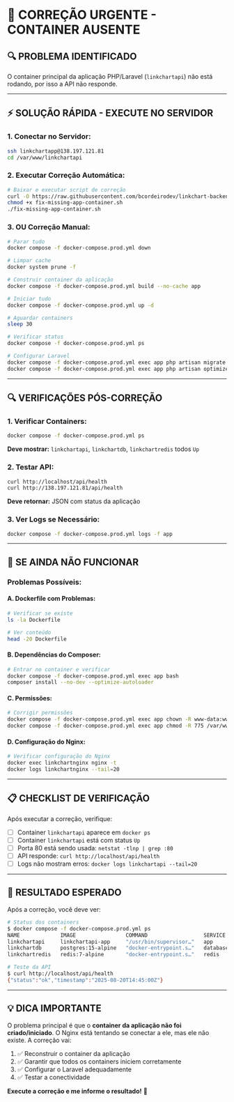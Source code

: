 # 🚨 **CORREÇÃO URGENTE - CONTAINER AUSENTE**

## 🔍 **PROBLEMA IDENTIFICADO**
O container principal da aplicação PHP/Laravel (`linkchartapi`) não está rodando, por isso a API não responde.

---

## ⚡ **SOLUÇÃO RÁPIDA - EXECUTE NO SERVIDOR**

### **1. Conectar no Servidor:**
```bash
ssh linkchartapp@138.197.121.81
cd /var/www/linkchartapi
```

### **2. Executar Correção Automática:**
```bash
# Baixar e executar script de correção
curl -O https://raw.githubusercontent.com/bcordeirodev/linkchart-backend/main/fix-missing-app-container.sh
chmod +x fix-missing-app-container.sh
./fix-missing-app-container.sh
```

### **3. OU Correção Manual:**
```bash
# Parar tudo
docker compose -f docker-compose.prod.yml down

# Limpar cache
docker system prune -f

# Construir container da aplicação
docker compose -f docker-compose.prod.yml build --no-cache app

# Iniciar tudo
docker compose -f docker-compose.prod.yml up -d

# Aguardar containers
sleep 30

# Verificar status
docker compose -f docker-compose.prod.yml ps

# Configurar Laravel
docker compose -f docker-compose.prod.yml exec app php artisan migrate --force
docker compose -f docker-compose.prod.yml exec app php artisan optimize
```

---

## 🔍 **VERIFICAÇÕES PÓS-CORREÇÃO**

### **1. Verificar Containers:**
```bash
docker compose -f docker-compose.prod.yml ps
```
**Deve mostrar:** `linkchartapi`, `linkchartdb`, `linkchartredis` todos `Up`

### **2. Testar API:**
```bash
curl http://localhost/api/health
curl http://138.197.121.81/api/health
```
**Deve retornar:** JSON com status da aplicação

### **3. Ver Logs se Necessário:**
```bash
docker compose -f docker-compose.prod.yml logs -f app
```

---

## 🚨 **SE AINDA NÃO FUNCIONAR**

### **Problemas Possíveis:**

#### **A. Dockerfile com Problemas:**
```bash
# Verificar se existe
ls -la Dockerfile

# Ver conteúdo
head -20 Dockerfile
```

#### **B. Dependências do Composer:**
```bash
# Entrar no container e verificar
docker compose -f docker-compose.prod.yml exec app bash
composer install --no-dev --optimize-autoloader
```

#### **C. Permissões:**
```bash
# Corrigir permissões
docker compose -f docker-compose.prod.yml exec app chown -R www-data:www-data /var/www
docker compose -f docker-compose.prod.yml exec app chmod -R 775 /var/www/storage
```

#### **D. Configuração do Nginx:**
```bash
# Verificar configuração do Nginx
docker exec linkchartnginx nginx -t
docker logs linkchartnginx --tail=20
```

---

## 📋 **CHECKLIST DE VERIFICAÇÃO**

Após executar a correção, verifique:

- [ ] Container `linkchartapi` aparece em `docker ps`
- [ ] Container `linkchartapi` está com status `Up`
- [ ] Porta 80 está sendo usada: `netstat -tlnp | grep :80`
- [ ] API responde: `curl http://localhost/api/health`
- [ ] Logs não mostram erros: `docker logs linkchartapi --tail=20`

---

## 🎯 **RESULTADO ESPERADO**

Após a correção, você deve ver:

```bash
# Status dos containers
$ docker compose -f docker-compose.prod.yml ps
NAME             IMAGE                COMMAND                  SERVICE    CREATED          STATUS          PORTS
linkchartapi     linkchartapi-app     "/usr/bin/supervisor…"   app        X minutes ago    Up X minutes    0.0.0.0:80->80/tcp
linkchartdb      postgres:15-alpine   "docker-entrypoint.s…"   database   X minutes ago    Up X minutes    5432/tcp
linkchartredis   redis:7-alpine       "docker-entrypoint.s…"   redis      X minutes ago    Up X minutes    6379/tcp

# Teste da API
$ curl http://localhost/api/health
{"status":"ok","timestamp":"2025-08-20T14:45:00Z"}
```

---

## 💡 **DICA IMPORTANTE**

O problema principal é que o **container da aplicação não foi criado/iniciado**. O Nginx está tentando se conectar a ele, mas ele não existe. A correção vai:

1. ✅ Reconstruir o container da aplicação
2. ✅ Garantir que todos os containers iniciem corretamente
3. ✅ Configurar o Laravel adequadamente
4. ✅ Testar a conectividade

**Execute a correção e me informe o resultado!** 🚀
